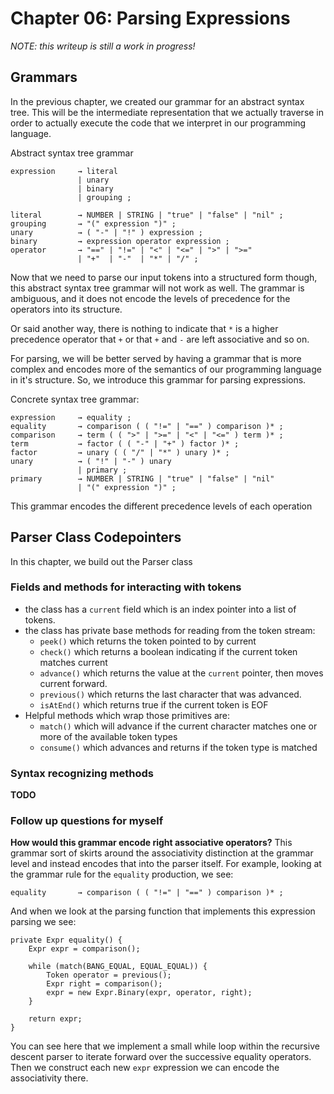 # Chapter 06: Parsing Expressions
_NOTE: this writeup is still a work in progress!_

## Grammars
In the previous chapter, we created our grammar for an abstract syntax tree. This will be the intermediate representation that we actually traverse in order to actually execute the code that we interpret in our programming language.

Abstract syntax tree grammar
```
expression     → literal
               | unary
               | binary
               | grouping ;

literal        → NUMBER | STRING | "true" | "false" | "nil" ;
grouping       → "(" expression ")" ;
unary          → ( "-" | "!" ) expression ;
binary         → expression operator expression ;
operator       → "==" | "!=" | "<" | "<=" | ">" | ">="
               | "+"  | "-"  | "*" | "/" ;
```

Now that we need to parse our input tokens into a structured form though, this abstract syntax tree grammar will not work as well. The grammar is ambiguous, and it does not encode the levels of precedence for the operators into its structure.

Or said another way, there is nothing to indicate that `*` is a higher precedence operator that `+` or that `+` and `-` are left associative and so on.

For parsing, we will be better served by having a grammar that is more complex and encodes more of the semantics of our programming language in it's structure. So, we introduce this grammar for parsing expressions.

Concrete syntax tree grammar:
```
expression     → equality ;
equality       → comparison ( ( "!=" | "==" ) comparison )* ;
comparison     → term ( ( ">" | ">=" | "<" | "<=" ) term )* ;
term           → factor ( ( "-" | "+" ) factor )* ;
factor         → unary ( ( "/" | "*" ) unary )* ;
unary          → ( "!" | "-" ) unary
               | primary ;
primary        → NUMBER | STRING | "true" | "false" | "nil"
               | "(" expression ")" ;
```

This grammar encodes the different precedence levels of each operation

## Parser Class Codepointers
In this chapter, we build out the Parser class

### Fields and methods for interacting with tokens
- the class has a `current` field which is an index pointer into a list of tokens.
- the class has private base methods for reading from the token stream:
  - `peek()` which returns the token pointed to by current
  - `check()` which returns a boolean indicating if the current token matches current
  - `advance()` which returns the value at the `current` pointer, then moves current forward.
  - `previous()` which returns the last character that was advanced.
  - `isAtEnd()` which returns true if the current token is EOF
- Helpful methods which wrap those primitives are:
  - `match()` which will advance if the current character matches one or more of the available token types
  - `consume()` which advances and returns if the token type is matched

### Syntax recognizing methods
**TODO**

### Follow up questions for myself
**How would this grammar encode right associative operators?**
This grammar sort of skirts around the associativity distinction at the grammar level and instead encodes that into the parser itself. For example, looking at the grammar rule for the `equality` production, we see:

```
equality       → comparison ( ( "!=" | "==" ) comparison )* ;
```

And when we look at the parsing function that implements this expression parsing we see:

```
private Expr equality() {
    Expr expr = comparison();

    while (match(BANG_EQUAL, EQUAL_EQUAL)) {
        Token operator = previous();
        Expr right = comparison();
        expr = new Expr.Binary(expr, operator, right);
    }

    return expr;
}
```

You can see here that we implement a small while loop within the recursive descent parser to iterate forward over the successive equality operators. Then we construct each new `expr` expression we can encode the associativity there.